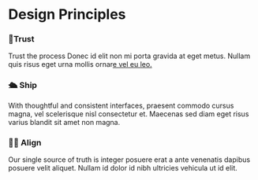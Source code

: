 # Design Principles

### 🤝Trust

Trust the process Donec id elit non mi porta gravida at eget metus. Nullam quis risus eget urna mollis ornar[e vel eu leo.](how-updates-work.md)

### 🛳 Ship&#x20;

With thoughtful and consistent interfaces, praesent commodo cursus magna, vel scelerisque nisl consectetur et. Maecenas sed diam eget risus varius blandit sit amet non magna.

### 🙇‍♀️ Align

Our single source of truth is integer posuere erat a ante venenatis dapibus posuere velit aliquet. Nullam id dolor id nibh ultricies vehicula ut id elit.
